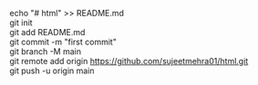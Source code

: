 echo "# html" >> README.md <br>
git init <br>
git add README.md <br>
git commit -m "first commit" <br>
git branch -M main <br>
git remote add origin https://github.com/sujeetmehra01/html.git <br>
git push -u origin main <br>
